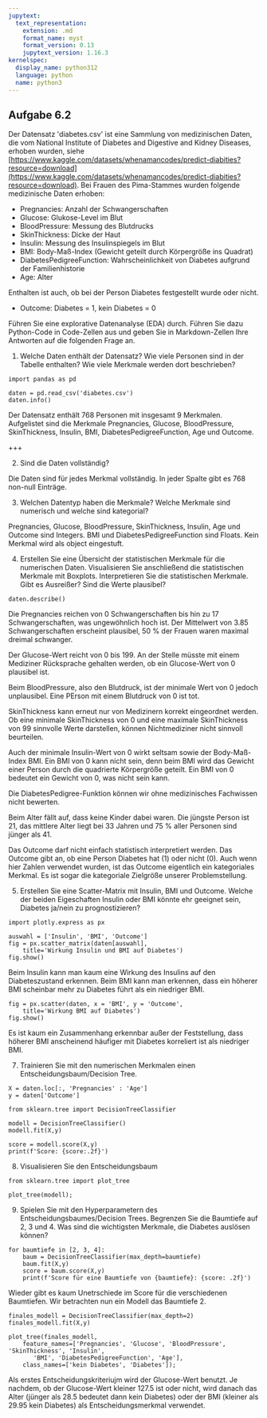 ```yaml
---
jupytext:
  text_representation:
    extension: .md
    format_name: myst
    format_version: 0.13
    jupytext_version: 1.16.3
kernelspec:
  display_name: python312
  language: python
  name: python3
---
```


## Aufgabe 6.2

Der Datensatz 'diabetes.csv' ist eine Sammlung von medizinischen Daten, die vom
National Institute of Diabetes and Digestive and Kidney Diseases, erhoben
wurden, siehe
[https://www.kaggle.com/datasets/whenamancodes/predict-diabities?resource=download](https://www.kaggle.com/datasets/whenamancodes/predict-diabities?resource=download).
Bei Frauen des Pima-Stammes wurden folgende medizinische Daten erhoben:

* Pregnancies: Anzahl der Schwangerschaften
* Glucose: Glukose-Level im Blut
* BloodPressure: Messung des Blutdrucks
* SkinThickness: Dicke der Haut
* Insulin: Messung des Insulinspiegels im Blut
* BMI: Body-Maß-Index (Gewicht geteilt durch Körpergröße ins Quadrat)
* DiabetesPedigreeFunction: Wahrscheinlichkeit von Diabetes aufgrund der Familienhistorie
* Age: Alter

Enthalten ist auch, ob bei der Person Diabetes festgestellt wurde oder nicht.

* Outcome: Diabetes = 1, kein Diabetes = 0

Führen Sie eine explorative Datenanalyse (EDA) durch. Führen Sie dazu
Python-Code in Code-Zellen aus und geben Sie in Markdown-Zellen Ihre Antworten
auf die folgenden Frage an.

1. Welche Daten enthält der Datensatz? Wie viele Personen sind in der Tabelle
   enthalten? Wie viele Merkmale werden dort beschrieben?

```{code-cell} ipython3
import pandas as pd 

daten = pd.read_csv('diabetes.csv')
daten.info()
```

Der Datensatz enthält 768 Personen mit insgesamt 9 Merkmalen. Aufgelistet sind die Merkmale Pregnancies, Glucose, BloodPressure, SkinThickness, Insulin, BMI, DiabetesPedigreeFunction, Age und Outcome.

+++

2. Sind die Daten vollständig?

Die Daten sind für jedes Merkmal vollständig. In jeder Spalte gibt es 768 non-null Einträge.

3. Welchen Datentyp haben die Merkmale? Welche Merkmale sind numerisch und
   welche sind kategorial?

Pregnancies, Glucose, BloodPressure, SkinThickness, Insulin, Age und Outcome sind Integers. BMI und DiabetesPedigreeFunction sind Floats. Kein Merkmal wird als object eingestuft.

4. Erstellen Sie eine Übersicht der statistischen Merkmale für die numerischen
   Daten. Visualisieren Sie anschließend die statistischen Merkmale mit
   Boxplots. Interpretieren Sie die statistischen Merkmale. Gibt es Ausreißer?
   Sind die Werte plausibel?

```{code-cell} ipython3
daten.describe()
```

Die Pregnancies reichen von 0 Schwangerschaften bis hin zu 17 Schwangerschaften, was ungewöhnlich hoch ist. Der Mittelwert von 3.85 Schwangerschaften erscheint plausibel, 50 % der Frauen waren maximal dreimal schwanger.

Der Glucose-Wert reicht von 0 bis 199. An der Stelle müsste mit einem Mediziner Rücksprache gehalten werden, ob ein Glucose-Wert von 0 plausibel ist. 

Beim BloodPressure, also den Blutdruck, ist der minimale Wert von 0 jedoch unplausibel. Eine PErson mit einem Blutdruck von 0 ist tot. 

SkinThickness kann erneut nur von Medizinern korrekt eingeordnet werden. Ob eine minimale SkinThickness von 0 und eine maximale SkinThickness von 99 sinnvolle Werte darstellen, können Nichtmediziner nicht sinnvoll beurteilen.

Auch der minimale Insulin-Wert von 0 wirkt seltsam sowie der Body-Maß-Index BMI. Ein BMI von 0 kann nicht sein, denn beim BMI wird das Gewicht einer Person durch die quadrierte Körpergröße geteilt. Ein BMI von 0 bedeutet ein Gewicht von 0, was nicht sein kann.

Die DiabetesPedigree-Funktion können wir ohne medizinisches Fachwissen nicht bewerten.

Beim Alter fällt auf, dass keine Kinder dabei waren. Die jüngste Person ist 21, das mittlere Alter liegt bei 33 Jahren und 75 % aller Personen sind jünger als 41. 

Das Outcome darf nicht einfach statistisch interpretiert werden. Das Outcome gibt an, ob eine Person Diabetes hat (1) oder nicht (0). Auch wenn hier Zahlen verwendet wurden, ist das Outcome eigentlich ein kategoriales Merkmal. Es ist sogar die kategoriale Zielgröße unserer Problemstellung.

5. Erstellen Sie eine Scatter-Matrix mit Insulin, BMI und Outcome. Welche der
  beiden Eigeschaften Insulin oder BMI könnte ehr geeignet sein, Diabetes
  ja/nein zu prognostizieren?

```{code-cell} ipython3
import plotly.express as px 

auswahl = ['Insulin', 'BMI', 'Outcome']
fig = px.scatter_matrix(daten[auswahl],
    title='Wirkung Insulin und BMI auf Diabetes')
fig.show()
```

Beim Insulin kann man kaum eine Wirkung des Insulins auf den Diabeteszustand erkennen. Beim BMI kann man erkennen, dass ein höherer BMI scheinbar mehr zu Diabetes führt als ein niedriger BMI.

```{code-cell} ipython3
fig = px.scatter(daten, x = 'BMI', y = 'Outcome',
    title='Wirkung BMI auf Diabetes')
fig.show()
```

Es ist kaum ein Zusammenhang erkennbar außer der Feststellung, dass höherer BMI anscheinend häufiger mit Diabetes korreliert ist als niedriger BMI.

7. Trainieren Sie mit den numerischen Merkmalen einen Entscheidungsbaum/Decision Tree.

```{code-cell} ipython3
X = daten.loc[:, 'Pregnancies' : 'Age']
y = daten['Outcome']
```

```{code-cell} ipython3
from sklearn.tree import DecisionTreeClassifier

modell = DecisionTreeClassifier()
modell.fit(X,y)

score = modell.score(X,y)
print(f'Score: {score:.2f}')
```

8. Visualisieren Sie den Entscheidungsbaum

```{code-cell} ipython3
from sklearn.tree import plot_tree

plot_tree(modell);
```

9. Spielen Sie mit den Hyperparametern des Entscheidungsbaumes/Decision Trees. Begrenzen Sie die Baumtiefe auf 2, 3 und 4. Was sind die wichtigsten Merkmale, die Diabetes auslösen können?

```{code-cell} ipython3
for baumtiefe in [2, 3, 4]:
    baum = DecisionTreeClassifier(max_depth=baumtiefe)
    baum.fit(X,y)
    score = baum.score(X,y)
    print(f'Score für eine Baumtiefe von {baumtiefe}: {score: .2f}')
```

Wieder gibt es kaum Unetrschiede im Score für die verschiedenen Baumtiefen. Wir betrachten nun ein Modell das Baumtiefe 2.

```{code-cell} ipython3
finales_modell = DecisionTreeClassifier(max_depth=2)
finales_modell.fit(X,y)

plot_tree(finales_modell,
    feature_names=['Pregnancies', 'Glucose', 'BloodPressure', 'SkinThickness', 'Insulin',
       'BMI', 'DiabetesPedigreeFunction', 'Age'],
    class_names=['kein Diabetes', 'Diabetes']);
```

Als erstes Entscheidungskriteriujm wird der Glucose-Wert benutzt. Je nachdem, ob der Glucose-Wert kleiner 127.5 ist oder nicht, wird danach das Alter (jünger als 28.5 bedeutet dann kein Diabetes) oder der BMI (kleiner als 29.95 kein Diabetes) als Entscheidungsmerkmal verwendet.
